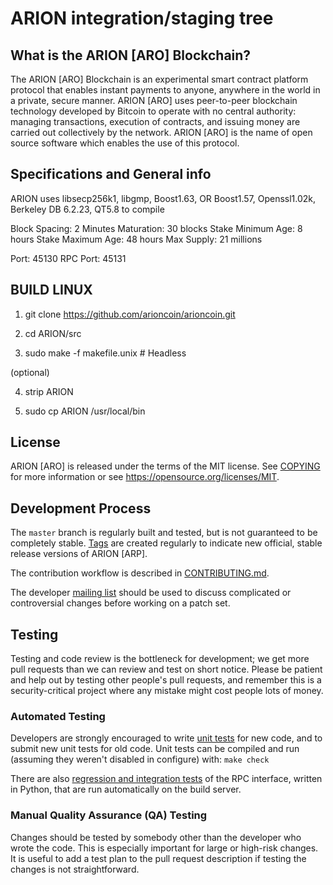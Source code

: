ARION integration/staging tree
=====================================

What is the ARION [ARO] Blockchain?
---------------------------

The ARION [ARO] Blockchain is an experimental smart contract platform protocol that enables
instant payments to anyone, anywhere in the world in a private, secure manner.
ARION [ARO] uses peer-to-peer blockchain technology developed by Bitcoin to operate
with no central authority: managing transactions, execution of contracts, and
issuing money are carried out collectively by the network. ARION [ARO] is the name of
open source software which enables the use of this protocol.

Specifications and General info
------------------
ARION uses libsecp256k1,
			  libgmp,
			  Boost1.63,
			  OR Boost1.57,
			  Openssl1.02k,
			  Berkeley DB 6.2.23,
			  QT5.8 to compile


Block Spacing: 2 Minutes
Maturation: 30 blocks
Stake Minimum Age: 8 hours
Stake Maximum Age: 48 hours
Max Supply: 21 millions

Port: 45130
RPC Port: 45131


BUILD LINUX
-----------
1) git clone https://github.com/arioncoin/arioncoin.git

2) cd ARION/src

3) sudo make -f makefile.unix            # Headless

(optional)

4) strip ARION

5) sudo cp ARION /usr/local/bin

License
-------

ARION [ARO] is released under the terms of the MIT license. See [COPYING](COPYING) for more
information or see https://opensource.org/licenses/MIT.

Development Process
-------------------

The `master` branch is regularly built and tested, but is not guaranteed to be
completely stable. [Tags](https://github.com/arioncoin/arioncoin/tags) are created
regularly to indicate new official, stable release versions of ARION [ARP].

The contribution workflow is described in [CONTRIBUTING.md](CONTRIBUTING.md).

The developer [mailing list](https://lists.linuxfoundation.org/mailman/listinfo/bitcoin-dev)
should be used to discuss complicated or controversial changes before working
on a patch set.

Testing
-------

Testing and code review is the bottleneck for development; we get more pull
requests than we can review and test on short notice. Please be patient and help out by testing
other people's pull requests, and remember this is a security-critical project where any mistake might cost people
lots of money.

### Automated Testing

Developers are strongly encouraged to write [unit tests](/doc/unit-tests.md) for new code, and to
submit new unit tests for old code. Unit tests can be compiled and run
(assuming they weren't disabled in configure) with: `make check`

There are also [regression and integration tests](/qa) of the RPC interface, written
in Python, that are run automatically on the build server.

### Manual Quality Assurance (QA) Testing

Changes should be tested by somebody other than the developer who wrote the
code. This is especially important for large or high-risk changes. It is useful
to add a test plan to the pull request description if testing the changes is
not straightforward.
